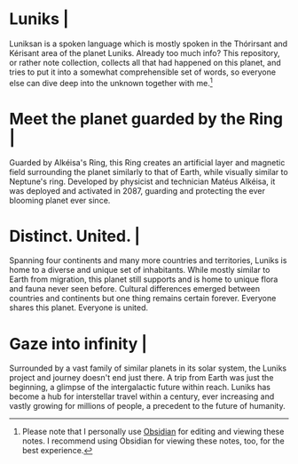 # Luniks | 
Luniksan is a spoken language which is mostly spoken in the Thórirsant and Kérisant area of the planet Luniks. Already too much info? This repository, or rather note collection, collects all that had happened on this planet, and tries to put it into a somewhat comprehensible set of words, so everyone else can dive deep into the unknown together with me.[^1]

# Meet the planet guarded by the Ring |
Guarded by Alkéisa's Ring, this Ring creates an artificial layer and magnetic field surrounding the planet similarly to that of Earth, while visually similar to Neptune's ring. Developed by physicist and technician Matéus Alkéisa, it was deployed and activated in 2087, guarding and protecting the ever blooming planet ever since.

# Distinct. United. |
Spanning four continents and many more countries and territories, Luniks is home to a diverse and unique set of inhabitants. While mostly similar to Earth from migration, this planet still supports and is home to unique flora and fauna never seen before. Cultural differences emerged between countries and continents but one thing remains certain forever. Everyone shares this planet. Everyone is united.

# Gaze into infinity |
Surrounded by a vast family of similar planets in its solar system, the Luniks project and journey doesn't end just there. A trip from Earth was just the beginning, a glimpse of the intergalactic future within reach. Luniks has become a hub for interstellar travel within a century, ever increasing and vastly growing for millions of people, a precedent to the future of humanity.



[^1]: Please note that I personally use [Obsidian](https://obsidian.md/) for editing and viewing these notes. I recommend using Obsidian for viewing these notes, too, for the best experience.